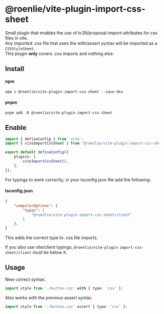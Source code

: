 # @roenlie/vite-plugin-import-css-sheet
Small plugin that enables the use of tc39/proposal-import-attributes for css files in vite.  
Any imported .css file that uses the with/assert syntax will be imported as a `CSSStyleSheet`.  
This plugin **only** covers .css imports and nothing else.


## Install

#### npm
```
npm i @roenlie/vite-plugin-import-css-sheet --save-dev
```

#### pnpm
```
pnpm add -D @roenlie/vite-plugin-import-css-sheet
```

## Enable
```typescript
import { defineConfig } from 'vite';
import { viteImportCssSheet } from '@roenlie/vite-plugin-import-css-sheet';

export default defineConfig({
	plugins: [
		viteImportCssSheet(),
	],
});
```

For typings to work correctly, in your tsconfig.json file add the following:

#### tsconfig.json
```json
{
	"compilerOptions": {
		"types": [
			"@roenlie/vite-plugin-import-css-sheet/client"
		]
	},
}
```
This adds the correct type to .css file imports.

If you also use vite/client typings, `@roenlie/vite-plugin-import-css-sheet/client` must be below it.

## Usage

New correct syntax.
```typescript
import style from './button.css' with { type: 'css' };
```

Also works with the previous assert syntax.
```typescript
import style from './button.css' assert { type: 'css' };
```
<br><br>
